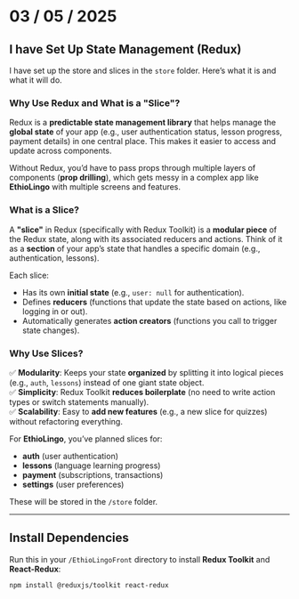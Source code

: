 # 03 / 05 / 2025

## I have Set Up State Management (Redux)  
I have set up the store and slices in the `store` folder. Here’s what it is and what it will do.

### Why Use Redux and What is a "Slice"?  
Redux is a **predictable state management library** that helps manage the **global state** of your app (e.g., user authentication status, lesson progress, payment details) in one central place. This makes it easier to access and update across components.  

Without Redux, you’d have to pass props through multiple layers of components (**prop drilling**), which gets messy in a complex app like **EthioLingo** with multiple screens and features.

### What is a Slice?  
A **"slice"** in Redux (specifically with Redux Toolkit) is a **modular piece** of the Redux state, along with its associated reducers and actions. Think of it as a **section** of your app’s state that handles a specific domain (e.g., authentication, lessons).  

Each slice:  
- Has its own **initial state** (e.g., `user: null` for authentication).  
- Defines **reducers** (functions that update the state based on actions, like logging in or out).  
- Automatically generates **action creators** (functions you call to trigger state changes).  

### Why Use Slices?  
✅ **Modularity**: Keeps your state **organized** by splitting it into logical pieces (e.g., `auth`, `lessons`) instead of one giant state object.  
✅ **Simplicity**: Redux Toolkit **reduces boilerplate** (no need to write action types or switch statements manually).  
✅ **Scalability**: Easy to **add new features** (e.g., a new slice for quizzes) without refactoring everything.  

For **EthioLingo**, you’ve planned slices for:  
- **auth** (user authentication)  
- **lessons** (language learning progress)  
- **payment** (subscriptions, transactions)  
- **settings** (user preferences)  

These will be stored in the `/store` folder.

---

## Install Dependencies  
Run this in your `/EthioLingoFront` directory to install **Redux Toolkit** and **React-Redux**:  

```bash
npm install @reduxjs/toolkit react-redux

